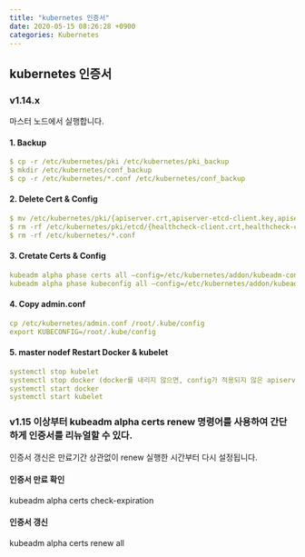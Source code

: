 ```yaml
---
title: "kubernetes 인증서"
date: 2020-05-15 08:26:28 +0900
categories: Kubernetes
---
```

## kubernetes 인증서
### v1.14.x 
마스터 노드에서 실행합니다.

#### 1. Backup
```yaml
$ cp -r /etc/kubernetes/pki /etc/kubernetes/pki_backup
$ mkdir /etc/kubernetes/conf_backup
$ cp -r /etc/kubernetes/*.conf /etc/kubernetes/conf_backup
```

#### 2. Delete Cert & Config
```yaml
$ mv /etc/kubernetes/pki/{apiserver.crt,apiserver-etcd-client.key,apiserver-kubelet-client.crt,front-proxy-ca.crt,front-proxy-client.crt,front-proxy-client.key,front-proxy-ca.key,apiserver-kubelet-client.key,apiserver.key,apiserver-etcd-client.crt} /etc/kubernetes/pki_backup/
$ rm -rf /etc/kubernetes/pki/etcd/{healthcheck-client.crt,healthcheck-client.key,peer.crt,peer.key,server.crt,server.key}
$ rm -rf /etc/kubernetes/*.conf
```

#### 3. Cretate Certs & Config
```yaml
kubeadm alpha phase certs all –config=/etc/kubernetes/addon/kubeadm-config.yaml
kubeadm alpha phase kubeconfig all –config=/etc/kubernetes/addon/kubeadm-config.yaml
```

#### 4. Copy admin.conf
```yaml
cp /etc/kubernetes/admin.conf /root/.kube/config
export KUBECONFIG=/root/.kube/config
```

#### 5. master nodef Restart Docker & kubelet
```yaml
systemctl stop kubelet
systemctl stop docker (docker를 내리지 않으면, config가 적용되지 않은 apiserver가 올라와있다)
systemctl start docker
systemctl start kubelet
```

### v1.15 이상부터 kubeadm alpha certs renew 명령어를 사용하여 간단하게 인증서를 리뉴얼할 수 있다.
인증서 갱신은 만료기간 상관없이 renew 실행한 시간부터 다시 설정됩니다.

#### 인증서 만료 확인
kubeadm alpha certs check-expiration 

#### 인증서 갱신
kubeadm alpha certs renew all 

